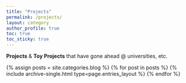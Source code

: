 ```yaml
---
title: "Projects"
permalink: /projects/
layout: category
author_profile: true
toc: true
toc_sticky: true
---
```



**Projects** & **Toy Projects** that have gone ahead @ universities, etc.

{% assign posts = site.categories.blog %}
{% for post in posts %} {% include archive-single.html type=page.entries_layout %} {% endfor %}
